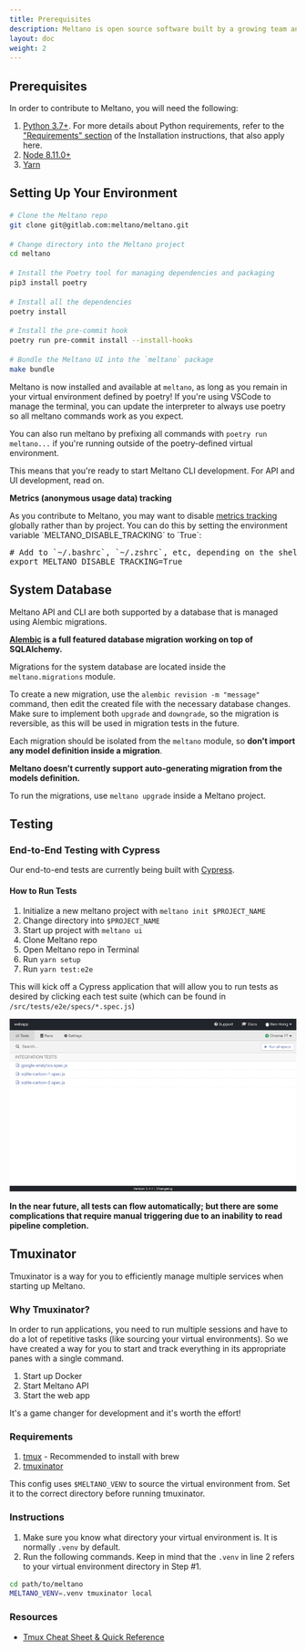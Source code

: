 ```yaml
---
title: Prerequisites
description: Meltano is open source software built by a growing team and a community of contributors.
layout: doc
weight: 2
---
```


## Prerequisites

In order to contribute to Meltano, you will need the following:

1. [Python 3.7+](https://www.python.org/downloads/). For more details about Python requirements, refer to the ["Requirements" section](/guide/installation#requirements) of the Installation instructions, that also apply here.
2. [Node 8.11.0+](https://nodejs.org/)
3. [Yarn](https://yarnpkg.com/)

## Setting Up Your Environment

```bash
# Clone the Meltano repo
git clone git@gitlab.com:meltano/meltano.git

# Change directory into the Meltano project
cd meltano

# Install the Poetry tool for managing dependencies and packaging
pip3 install poetry

# Install all the dependencies
poetry install

# Install the pre-commit hook
poetry run pre-commit install --install-hooks

# Bundle the Meltano UI into the `meltano` package
make bundle
```

Meltano is now installed and available at `meltano`, as long as you remain in your virtual environment defined by poetry!
If you're using VSCode to manage the terminal, you can update the interpreter to always use poetry so all meltano commands work as you expect. 

You can also run meltano by prefixing all commands with `poetry run meltano...` if you're running outside of the poetry-defined virtual environment. 



This means that you're ready to start Meltano CLI development. For API and UI development, read on.

<div class="notification is-warning">
  <p><strong>Metrics (anonymous usage data) tracking</strong></p>
  <p>As you contribute to Meltano, you may want to disable <a href="/reference/settings#send-anonymous-usage-stats">metrics tracking</a> globally rather than by project. You can do this by setting the environment variable `MELTANO_DISABLE_TRACKING` to `True`:</p>
<pre>
# Add to `~/.bashrc`, `~/.zshrc`, etc, depending on the shell you use:
export MELTANO_DISABLE_TRACKING=True
</pre>
</div>



## System Database

Meltano API and CLI are both supported by a database that is managed using Alembic migrations.

<div class="notification is-warning">
  <p><strong><a href="https://alembic.sqlalchemy.org/en/latest/">Alembic</a> is a full featured database migration working on top of SQLAlchemy.</strong></p>
</div>

Migrations for the system database are located inside the `meltano.migrations` module.

To create a new migration, use the `alembic revision -m "message"` command, then edit the created file with the necessary database changes. Make sure to implement both `upgrade` and `downgrade`, so the migration is reversible, as this will be used in migration tests in the future.

Each migration should be isolated from the `meltano` module, so **don't import any model definition inside a migration**.

<div class="notification is-danger">
  <p><strong>Meltano doesn't currently support auto-generating migration from the models definition.</strong></p>
  <p></p>
</div>

To run the migrations, use `meltano upgrade` inside a Meltano project.



## Testing

### End-to-End Testing with Cypress

Our end-to-end tests are currently being built with [Cypress](https://www.cypress.io/).

#### How to Run Tests

1. Initialize a new meltano project with `meltano init $PROJECT_NAME`
1. Change directory into `$PROJECT_NAME`
1. Start up project with `meltano ui`
1. Clone Meltano repo
1. Open Meltano repo in Terminal
1. Run `yarn setup`
1. Run `yarn test:e2e`

This will kick off a Cypress application that will allow you to run tests as desired by clicking each test suite (which can be found in `/src/tests/e2e/specs/*.spec.js`)

![Preview of Cypres app running](images/prerequisites/cypTest-01.png)

<div class="notification is-info">
  <p><strong>In the near future, all tests can flow automatically; but there are some complications that require manual triggering due to an inability to read pipeline completion.</strong></p>
  <p></p>
</div>

## Tmuxinator

Tmuxinator is a way for you to efficiently manage multiple services when starting up Meltano.

### Why Tmuxinator?

In order to run applications, you need to run multiple sessions and have to do a lot of repetitive tasks (like sourcing your virtual environments). So we have created a way for you to start and track everything in its appropriate panes with a single command.

1. Start up Docker
1. Start Meltano API
1. Start the web app

It's a game changer for development and it's worth the effort!

### Requirements

1. [tmux](https://github.com/tmux/tmux) - Recommended to install with brew
1. [tmuxinator](https://github.com/tmuxinator/tmuxinator)

This config uses `$MELTANO_VENV` to source the virtual environment from. Set it to the correct directory before running tmuxinator.

### Instructions

1. Make sure you know what directory your virtual environment is. It is normally `.venv` by default.
1. Run the following commands. Keep in mind that the `.venv` in line 2 refers to your virtual environment directory in Step #1.

```bash
cd path/to/meltano
MELTANO_VENV=.venv tmuxinator local
```

### Resources

- [Tmux Cheat Sheet & Quick Reference](https://tmuxcheatsheet.com/)

[Accepting Merge Requests]: https://gitlab.com/groups/meltano/-/issues?label_name[]=Accepting%20Merge%20Requests
